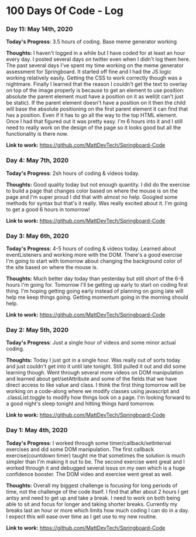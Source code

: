 # 100 Days Of Code - Log

### Day 11: May 14th, 2020

**Today's Progress**: 3.5 hours of coding. Base meme generator working

**Thoughts:** I haven't logged in a while but I have coded for at least an hour every day. I posted several days on twitter even when I didn't log them here. The past several days I've spent my time working on the meme generator assessment for Springboard. It started off fine and I had the JS logic working relatively easily. Getting the CSS to work correctly though was a nightmare. Finally I learned that the reason I couldn't get the text to overlay on top of the image properly is because to get an element to use position: absolute the parent element must have a position on it as well(it can't just be static). If the parent element doesn't have a position on it then the child will base the absolute positioning on the first parent element it can find that has a position. Even if it has to go all the way to the top HTML element. Once I had that figured out it was pretty easy. I'm 6 hours into it and I still need to really work on the design of the page so it looks good but all the functionality is there now. 

**Link to work:** https://github.com/MattDevTech/Springboard-Code

### Day 4: May 7th, 2020

**Today's Progress**: 2sh hours of coding & videos today.   

**Thoughts:** Good quality today but not enough quantity. I did do the exercise to build a page that changes color based on where the mouse is on the page and I'm super proud I did that with almost no help. Googled some methods for syntax but that's it really. Was really excited about it. I'm going to get a good 6 hours in tomorrow!

**Link to work:** https://github.com/MattDevTech/Springboard-Code


### Day 3: May 6th, 2020

**Today's Progress**: 4-5 hours of coding & videos today. Learned about eventListeners and working more with the DOM. There's a good exercise I'm going to start with tomorrow about changing the background color of the site based on where the mouse is.  

**Thoughts:** Much better day today than yesterday but still short of the 6-8 hours I'm going for. Tomorrow I'll be getting up early to start on coding first thing. I'm hoping getting going early instead of planning on going late will help me keep things going. Getting momentum going in the morning should help. 

**Link to work:** https://github.com/MattDevTech/Springboard-Code


### Day 2: May 5th, 2020

**Today's Progress**: Just a single hour of videos and some minor actual coding. 

**Thoughts:** Today I just got in a single hour. Was really out of sorts today and just couldn't get into it until late tonight. Still pulled it out and did some learning though. Went through several more videos on DOM manipulation and learned about get/setAttribute and some of the fields that we have direct access to like value and class. I think the first thing tomorrow will be working on a code-along where we modify classes using javascript and .classList.toggle to modify how things look on a page. I'm looking forward to a good night's sleep tonight and hitting things hard tomorrow. 

**Link to work:** https://github.com/MattDevTech/Springboard-Code


### Day 1: May 4th, 2020

**Today's Progress**: I worked through some timer/callback/setInterval exercises and did some DOM manipulation. The first callback exercise(countdown timer) taught me that sometimes the solution is much simpler than I'm making it out to be. The second exercise went great and I worked through it and debugged several issus on my own which is a huge confidence booster. The DOM video and exercise went great as well. 

**Thoughts:** Overall my biggest challenge is focusing for long periods of time, not the challenge of the code itself. I find that after about 2 hours I get antsy and need to get up and take a break. I need to work on both being able to sit and focus for longer and taking shorter breaks. Currently my breaks last an hour or more which limits how much coding I can do in a day. I expect this will ease over time as I get use to my new routine. 

**Link to work:** https://github.com/MattDevTech/Springboard-Code
